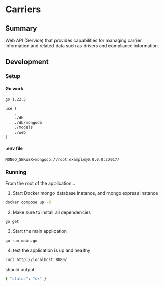 # Carriers

## Summary

Web API (Service) that provides capabilities for managing carrier information and related data such as drivers and compliance information.

## Development

### Setup

#### Go work

```txt
go 1.22.5

use (
    .
    ./db
    ./db/mongodb
    ./models
    ./web
)
```

#### .env file

```dotenv
MONGO_SERVER=mongodb://root:example@0.0.0.0:27017/
```

### Running

From the root of the application...

1. Start Docker mongo database instance, and mongo express instance

```sh
docker compose up -d
```
2. Make sure to install all dependencies

```sh
go get
```

3. Start the main application

```sh
go run main.go
```

4. test the application is up and healthy

```sh
curl http://localhost:8080/
```

should output

```sh
{ "status": "ok" }
```
